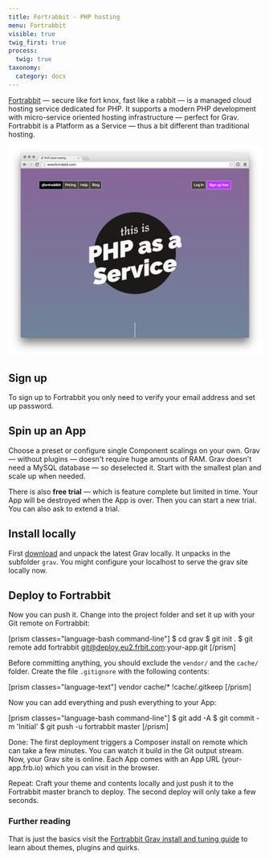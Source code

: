 ```yaml
---
title: Fortrabbit - PHP hosting
menu: Fortrabbit
visible: true
twig_first: true
process:
  twig: true
taxonomy:
  category: docs
---
```


[Fortrabbit](http://www.fortrabbit.com) — secure like fort knox, fast like a rabbit — is a managed cloud hosting service dedicated for PHP. It supports a modern PHP development with micro-service oriented hosting infrastructure — perfect for Grav. Fortrabbit is a Platform as a Service — thus a bit different than traditional hosting.

![Fortrabbit website](fortrabbit-website.png)

## Sign up

To sign up to Fortrabbit you only need to verify your email address and set up password.

## Spin up an App

Choose a preset or configure single Component scalings on your own. Grav — without plugins — doesn't require huge amounts of RAM. Grav doesn't need a MySQL database — so deselected it. Start with the smallest plan and scale up when needed.

There is also **free trial** — which is feature complete but limited in time. Your App will be destroyed when the App is over. Then you can start a new trial. You can also ask to extend a trial.

## Install locally

First [download](https://getgrav.org/downloads) and unpack the latest Grav locally. It unpacks in the subfolder `grav`. You might configure your localhost to serve the grav site locally now.

## Deploy to Fortrabbit

Now you can push it. Change into the project folder and set it up with your Git remote on Fortrabbit:

[prism classes="language-bash command-line"]
$ cd grav
$ git init .
\$ git remote add fortrabbit git@deploy.eu2.frbit.com:your-app.git
[/prism]

Before committing anything, you should exclude the `vendor/` and the `cache/` folder. Create the file `.gitignore` with the following contents:

[prism classes="language-text"]
vendor
cache/\*
!cache/.gitkeep
[/prism]

Now you can add everything and push everything to your App:

[prism classes="language-bash command-line"]
$ git add -A
$ git commit -m 'Initial'
\$ git push -u fortrabbit master
[/prism]

Done: The first deployment triggers a Composer install on remote which can take a few minutes. You can watch it build in the Git output stream. Now, your Grav site is online. Each App comes with an App URL (your-app.frb.io) which you can visit in the browser.

Repeat: Craft your theme and contents locally and just push it to the Fortrabbit master branch to deploy. The second deploy will only take a few seconds.

### Further reading

That is just the basics visit the [Fortrabbit Grav install and tuning guide](http://help.fortrabbit.com/install-grav) to learn about themes, plugins and quirks.
